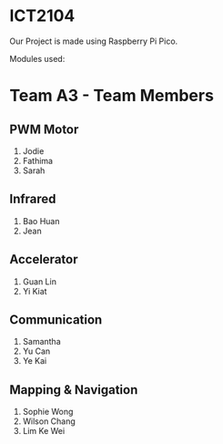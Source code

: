 # ICT2104
Our Project is made using Raspberry Pi Pico.

Modules used: 

# Team A3 - Team Members
## PWM Motor
1. Jodie
2. Fathima
3. Sarah
## Infrared
1. Bao Huan
2. Jean
## Accelerator
1. Guan Lin
2. Yi Kiat
## Communication
1. Samantha
2. Yu Can
3. Ye Kai
## Mapping & Navigation
1. Sophie Wong
2. Wilson Chang
3. Lim Ke Wei
